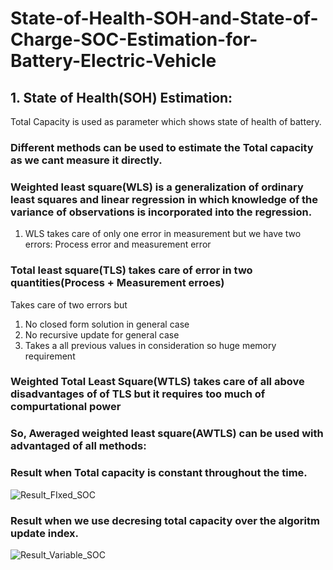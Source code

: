 # State-of-Health-SOH-and-State-of-Charge-SOC-Estimation-for-Battery-Electric-Vehicle

## 1. State of Health(SOH) Estimation:
Total Capacity is used as parameter which shows state of health of battery.

### Different methods can be used to estimate the Total capacity as we cant measure it directly.

### Weighted least square(WLS) is a generalization of ordinary least squares and linear regression in which knowledge of the variance of observations is incorporated into the regression.

1. WLS takes care of only one error in measurement but we have two errors: Process error and measurement error


### Total least square(TLS) takes care of error in two quantities(Process + Measurement erroes)

Takes care of two errors but 
1. No closed form solution in general case
2. No recursive update for general case
3. Takes a all previous values in consideration so huge memory requirement

### Weighted Total Least Square(WTLS) takes care of all above disadvantages of of TLS but it requires too much of compurtational power

### So, Aweraged weighted least square(AWTLS) can be used with advantaged of all methods:

### Result when Total capacity is constant throughout the time.

![Result_FIxed_SOC](https://user-images.githubusercontent.com/108146924/192443910-fa04fee7-b196-4f3a-a0a4-011e8cfa3441.jpg)


### Result when we use decresing total capacity over the algoritm update index.

![Result_Variable_SOC](https://user-images.githubusercontent.com/108146924/192444027-51e8529b-2f3a-4846-bec7-b0abd495f0de.jpg)


